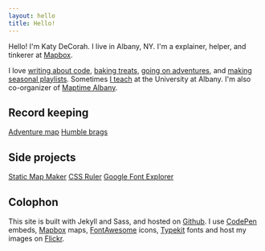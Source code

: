 ```yaml
---
layout: hello
title: Hello!
---
```


<p class="lead">Hello! I'm Katy DeCorah. I live in Albany, NY. I'm a explainer, helper, and tinkerer at <a href="//www.mapbox.com">Mapbox</a>.</p>

I love [writing about code](/card-catalog/#code), [baking treats](/card-catalog/#epicurean), [going on adventures](/card-catalog/#adventures), and [making seasonal playlists](/card-catalog/#playlists). Sometimes [I teach](/card-catalog/#teaching) at the University at Albany. I'm also co-organizer of [Maptime Albany](http://maptime.io/albany/).


## Record keeping

<a href="/map" class="btn">Adventure map</a> <a href="/humble-brags" class="btn">Humble brags</a>

## Side projects

<a href="http://staticmapmaker.com/" class="btn">Static Map Maker</a> <a href="http://katydecorah.com/css-ruler/" class="btn">CSS Ruler</a> <a href="http://katydecorah.com/google-font-explorer/" class="btn">Google Font Explorer</a>

## Colophon

This site is built with Jekyll and Sass, and hosted on [Github](https://github.com/katydecorah/katydecorah.github.com). I use [CodePen](http://codepen.io/) embeds, [Mapbox](https://www.mapbox.com/developers/api/static/) maps, [FontAwesome](http://fortawesome.github.io/Font-Awesome/icons/) icons,  [Typekit](https://typekit.com/) fonts and host my images on [Flickr](https://www.flickr.com/).
